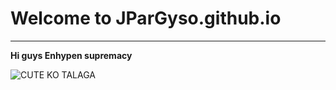 # Welcome to JParGyso.github.io
---
**Hi guys Enhypen supremacy**

![CUTE KO TALAGA](https://m.media-amazon.com/images/I/51nRG9FTg0L._SX354_SY354_BL0_QL100__UXNaN_FMjpg_QL85_.jpg)
